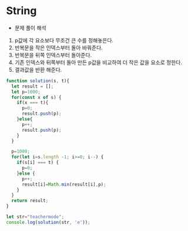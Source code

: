 # String

* 문제 풀이 해석

1. p값에 각 요소보다 무조건 큰 수를 정해놓은다.
2. 반복문을 작은 인덱스부터 돌아 바꿔준다.
3. 반복문을 뒤쪽 인덱스부터 돌아준다. 
4. 기존 인덱스와 뒤쪽부터 돌아 만든 p값을 비교하여 더 작은 값을 요소로 정한다.
5. 결과값을 반환 해준다. 

```js
function solution(s, t){
  let result = [];
  let p=1000;
  for(const x of s) {
    if(x === t){
      p=0;
      result.push(p);
    }else{
      p++;
      result.push(p);
    }
  }

  p=1000;
  for(let i=s.length -1; i>=0; i--) {
    if(s[i] === t) {
      p=0;
    }else {
      p++;
      result[i]=Math.min(result[i],p);
    }
  }
  return result;
}

let str="teachermode";
console.log(solution(str, 'e'));
```
